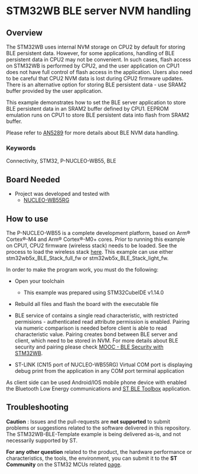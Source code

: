 # STM32WB BLE server NVM handling

## Overview

The STM32WB uses internal NVM storage on CPU2 by default for storing BLE persistent data. However, for some applications, handling of BLE persistent data in CPU2 may not be convenient. In such cases, flash access on STM32WB is performed by CPU2, and the user application on CPU1 does not have full control of flash access in the application. Users also need to be careful that CPU2 NVM data is lost during CPU2 firmware updates. There is an alternative option for storing BLE persistent data - use SRAM2 buffer provided by the user application.

This example demonstrates how to set the BLE server application to store BLE persistent data in an SRAM2 buffer defined by CPU1. EEPROM emulation runs on CPU1 to store BLE persistent data into flash from SRAM2 buffer.

Please refer to [AN5289](https://www.st.com/resource/en/application_note/an5289-building-wireless-applications-with-stm32wb-series-microcontrollers-stmicroelectronics.pdf) for more details about BLE NVM data handling.    

### <b>Keywords</b>

Connectivity, STM32, P-NUCLEO-WB55, BLE


## Board Needed
  * Project was developed and tested with
    * [NUCLEO-WB55RG](https://www.st.com/en/evaluation-tools/nucleo-wb55rg.html)
	
 
## How to use
The P-NUCLEO-WB55 is a complete development platform, based on Arm® Cortex®-M4 and Arm® Cortex®-M0+ cores.
Prior to running this example on CPU1, CPU2 firmware (wireless stack) needs to be loaded. See the process to load the wireless stack [here](https://wiki.st.com/stm32mcu/wiki/Connectivity:STM32WB_BLE_Hardware_Setup). This example can use either stm32wb5x_BLE_Stack_full_fw or stm32wb5x_BLE_Stack_light_fw.

In order to make the program work, you must do the following:

  * Open your toolchain
    * This example was prepared using STM32CubeIDE v1.14.0
  * Rebuild all files and flash the board with the executable file

  * BLE service of contains a single read characteristic, with restricted permisions - authenticated read attribute permission is enabled. Pairing via numeric comparison is needed before client is able to read characteristic value. Pairing creates bond between BLE server and client, which need to be stored in NVM. For more details about BLE security and pairing please check [MOOC - BLE Security with STM32WB](https://www.youtube.com/playlist?list=PLnMKNibPkDnGbiUxaLBqTdM2nNIVAk_MO).

  * ST-LINK (CN15 port of NUCLEO-WB55RG) Virtual COM port is displaying  debug print from the application in any COM port terminal application

As client side can be used Android/IOS mobile phone device with enabled the Bluetooth Low Energy communications and [ST BLE Toolbox](https://wiki.st.com/stm32mcu/wiki/Connectivity:BLE_smartphone_applications#ST_BLE_Toolbox) application.

## Troubleshooting

**Caution** : Issues and the pull-requests are **not supported** to submit problems or suggestions related to the software delivered in this repository. The STM32WB-BLE-Template example is being delivered as-is, and not necessarily supported by ST.

**For any other question** related to the product, the hardware performance or characteristics, the tools, the environment, you can submit it to the **ST Community** on the STM32 MCUs related [page](https://community.st.com/s/topic/0TO0X000000BSqSWAW/stm32-mcus).